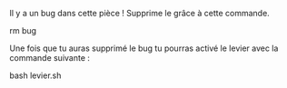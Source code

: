 Il y a un bug dans cette pièce !
Supprime le grâce à cette commande.

rm bug

Une fois que tu auras supprimé le bug tu pourras activé le levier avec la commande suivante :

bash levier.sh
